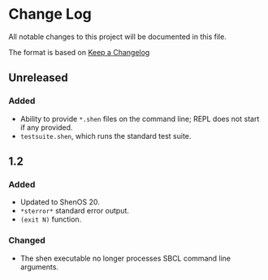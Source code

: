 # Change Log

All notable changes to this project will be documented in this file.

The format is based on [Keep a Changelog](http://keepachangelog.com/)

## Unreleased

### Added
- Ability to provide `*.shen` files on the command line; REPL does not start if any provided.
- `testsuite.shen`, which runs the standard test suite.

## 1.2

### Added

- Updated to ShenOS 20.
- `*sterror*` standard error output.
- `(exit N)` function.

### Changed

- The shen executable no longer processes SBCL command line arguments.
